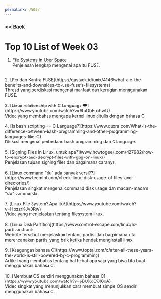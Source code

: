 ```yaml
---
permalink: /W03/
---
```

### [<< Back](../)

# Top 10 List of Week 03
1. [File Systems in User Space](https://fsgeek.ca/2019/06/18/fuse-file-systems-in-user-space/)<br>
Penjelasan lengkap mengenai apa itu FUSE.<br>
<br>
2. [Pro dan Kontra FUSE](https://qastack.id/unix/4146/what-are-the-benefits-and-downsides-to-use-fusefs-filesystems)<br>
Thread yang berdiskusi mengenai manfaat dan kerugian menggunakan FUSE. <br>
<br>
3. [Linux relationship with C Language ❤](https://www.youtube.com/watch?v=9fuDbFuchwU)<br>
Video yang membahas mengapa kernel linux ditulis dengan bahasa C.<br>
<br>
4. [Is bash scripting == C Language?](https://www.quora.com/What-is-the-difference-between-bash-programming-and-other-programming-languages-like-C)<br>
Diskusi mengenai perbedaan bash programming dan C language.<br>
<br>
5. [Signing Files in Linux, untuk apa?](www.howtogeek.com/427982/how-to-encrypt-and-decrypt-files-with-gpg-on-linux/)<br>
Penjelasan tujuan signing files dan bagaimana caranya.<br>
<br>
6. [Linux command "du" ada banyak versi??](https://www.tecmint.com/check-linux-disk-usage-of-files-and-directories/)<br>
Penjelasan singkat mengenai command disk usage dan macam-macam "du" commands.<br>
<br>
7. [Linux File System? Apa itu?](https://www.youtube.com/watch?v=HbgzrKJvDRw)<br>
Video yang menjelaskan tentang filesystem linux. <br>
<br>
8. [Linux Disk Partition](https://www.control-escape.com/linux/lx-partition.html)<br>
Website tersebut menjelaskan tentang partisi dan bagaimana kita merencanakan partisi yang baik ketika hendak menginstall linux<br>
<br>
9. [Keagungan bahasa C](https://www.toptal.com/c/after-all-these-years-the-world-is-still-powered-by-c-programming)<br>
Artikel yang membahas tentang hal hebat apa saja yang bisa kita buat menggunakan bahasa C.<br>
<br>
10. [Membuat OS sendiri menggunakan bahasa C](https://www.youtube.com/watch?v=pBUXoE5X8xA)<br>
Video singkat yang menunjukkan cara membuat simple OS sendiri menggunakan bahasa C.<br>

